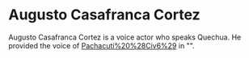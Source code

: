 # Augusto Casafranca Cortez

Augusto Casafranca Cortez is a voice actor who speaks Quechua. He provided the voice of [Pachacuti%20%28Civ6%29](Pachacuti) in "".